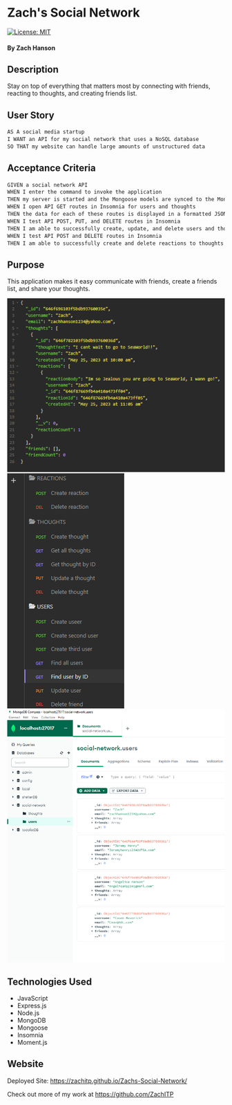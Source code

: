 # Zach's Social Network

[![License: MIT](https://img.shields.io/badge/License-MIT-yellow.svg)](https://github.com/siennameow/social-network-API/blob/main/LICENSE)

#### By Zach Hanson

## Description

Stay on top of everything that matters most by connecting with friends, reacting to thoughts, and creating friends list.

## User Story

```md
AS A social media startup
I WANT an API for my social network that uses a NoSQL database
SO THAT my website can handle large amounts of unstructured data
```

## Acceptance Criteria

```md
GIVEN a social network API
WHEN I enter the command to invoke the application
THEN my server is started and the Mongoose models are synced to the MongoDB database
WHEN I open API GET routes in Insomnia for users and thoughts
THEN the data for each of these routes is displayed in a formatted JSON
WHEN I test API POST, PUT, and DELETE routes in Insomnia
THEN I am able to successfully create, update, and delete users and thoughts in my database
WHEN I test API POST and DELETE routes in Insomnia
THEN I am able to successfully create and delete reactions to thoughts and add and remove friends to a user’s friend list
```

## Purpose

This application makes it easy communicate with friends, create a friends list, and share your thoughts.

<img src="./Assets/Code.png" alt="code" title="code">
<img src="./Assets/routes.png" alt="routes" title="routes">
<img src="./Assets/Mongo.png" alt="MongoDB" title="MongoDB">

## Technologies Used

- JavaScript
- Express.js
- Node.js
- MongoDB
- Mongoose
- Insomnia
- Moment.js

## Website

Deployed Site: https://zachitp.github.io/Zachs-Social-Network/

Check out more of my work at https://github.com/ZachITP

